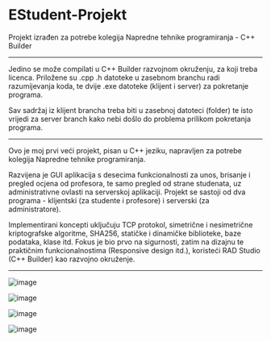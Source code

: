 # EStudent-Projekt
Projekt izrađen za potrebe kolegija Napredne tehnike programiranja - C++ Builder

--------------------------------------------------------------------------------------------------
Jedino se može compilati u C++ Builder razvojnom okruženju, za koji treba licenca.
Priložene su .cpp .h datoteke u zasebnom branchu radi razumijevanja koda, te dvije .exe datoteke (klijent i server) za pokretanje programa.

Sav sadržaj iz klijent brancha treba biti u zasebnoj datoteci (folder) te isto vrijedi za server branch kako nebi došlo do problema prilikom pokretanja programa.

--------------------------------------------------------------------------------------------------

Ovo je moj prvi veći projekt, pisan u C++ jeziku, napravljen za potrebe kolegija Napredne tehnike programiranja.

Razvijena je GUI aplikacija s desecima funkcionalnosti za unos, brisanje i pregled ocjena od profesora, te samo pregled od strane studenata, uz administrativne ovlasti na serverskoj aplikaciji. 
Projekt se sastoji od dva programa - klijentski (za studente i profesore) i serverski (za administratore). 

Implementirani koncepti uključuju TCP protokol, simetrične i nesimetrične kriptografske algoritme, SHA256, statičke i dinamičke biblioteke, baze podataka, klase itd. 
Fokus je bio prvo na sigurnosti, zatim na dizajnu te praktičnim funkcionalnostima (Responsive design itd.), koristeći RAD Studio (C++ Builder) kao razvojno okruženje.

--------------------------------------------------------------------------------------------------

![image](https://github.com/AnteDev00/EStudent-Projekt/assets/151842550/1c7345b3-a1fc-4fcb-8043-3d16a08f2046)


![image](https://github.com/AnteDev00/EStudent-Projekt/assets/151842550/dc4c0e8b-fe57-4b64-ad86-e295711785df)


![image](https://github.com/AnteDev00/EStudent-Projekt/assets/151842550/4bbdfb79-c6d4-48f9-817d-6baeb1b0ce52)

![image](https://github.com/AnteDev00/EStudent-Projekt/assets/151842550/7811f755-4762-4db4-b4c0-6238253068da)
